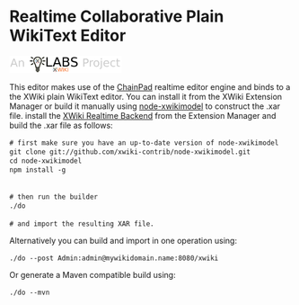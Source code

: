 # Realtime Collaborative Plain WikiText Editor

[![XWiki labs logo](https://raw.githubusercontent.com/xwiki-labs/xwiki-labs-logo/master/projects/xwikilabs/xwikilabsproject.png "XWiki labs")](https://labs.xwiki.com/xwiki/bin/view/Projects/XWikiLabsProject)

This editor makes use of the [ChainPad][chainpad] realtime editor engine and binds
to a the XWiki plain WikiText editor. You can install it from the XWiki Extension Manager
or build it manually using [node-xwikimodel][] to construct the .xar file.
install the [XWiki Realtime Backend][rtbackend] from the Extension Manager and build
the .xar file as follows:

    # first make sure you have an up-to-date version of node-xwikimodel
    git clone git://github.com/xwiki-contrib/node-xwikimodel.git
    cd node-xwikimodel
    npm install -g


    # then run the builder
    ./do

    # and import the resulting XAR file.

Alternatively you can build and import in one operation using:

    ./do --post Admin:admin@mywikidomain.name:8080/xwiki

Or generate a Maven compatible build using:

    ./do --mvn


[chainpad]: https://github.com/xwiki-contrib/chainpad
[rtbackend]: http://extensions.xwiki.org/xwiki/bin/view/Extension/RtBackend
[node-xwikimodel]: https://github.com/xwiki-contrib/node-xwikimodel
